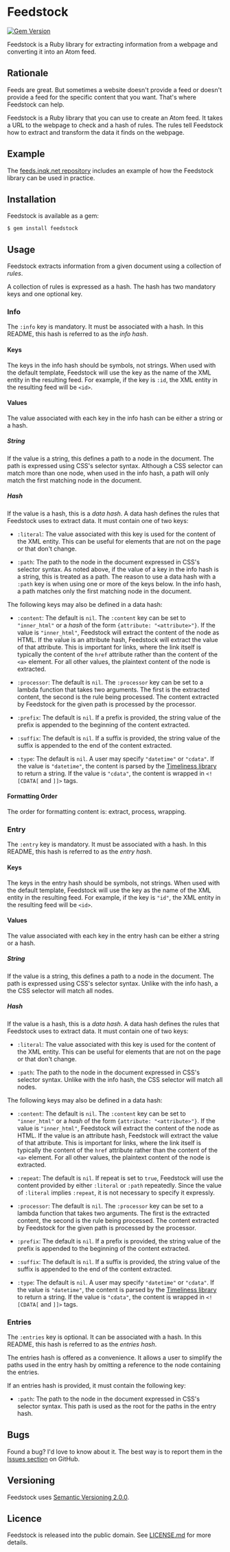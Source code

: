 # Feedstock

[![Gem Version][gem-badge]][gem-link]

[gem-badge]: https://badge.fury.io/rb/feedstock.svg
[gem-link]: https://rubygems.org/gems/feedstock

Feedstock is a Ruby library for extracting information from a webpage and
converting it into an Atom feed.

## Rationale

Feeds are great. But sometimes a website doesn't provide a feed or doesn't
provide a feed for the specific content that you want. That's where Feedstock
can help.

Feedstock is a Ruby library that you can use to create an Atom feed. It takes a
URL to the webpage to check and a hash of rules. The rules tell Feedstock how to
extract and transform the data it finds on the webpage.

## Example

The [feeds.inqk.net repository][example] includes an example of how the Feedstock
library can be used in practice.

[example]: https://github.com/pyrmont/feeds.inqk.net/tree/4a95a438f8d3a707db7946238181ab76c029ee77/src/input
"An example of using the Feedstock library"

## Installation

Feedstock is available as a gem:

```shell
$ gem install feedstock
```

## Usage

Feedstock extracts information from a given document using a collection of
_rules_.

A collection of rules is expressed as a hash. The hash has two mandatory keys
and one optional key.

### Info

The `:info` key is mandatory. It must be associated with a hash. In this
README, this hash is referred to as the _info hash_.

#### Keys

The keys in the info hash should be symbols, not strings. When used with the
default template, Feedstock will use the key as the name of the XML entity in
the resulting feed. For example, if the key is `:id`, the XML entity in the
resulting feed will be `<id>`.

#### Values

The value associated with each key in the info hash can be either a string or a
hash.

##### String

If the value is a string, this defines a path to a node in the document. The
path is expressed using CSS's selector syntax. Although a CSS selector can match
more than one node, when used in the info hash, a path will only match the first
matching node in the document.

##### Hash

If the value is a hash, this is a _data hash_. A data hash defines the rules
that Feedstock uses to extract data. It must contain one of two keys:

- `:literal`: The value associated with this key is used for the content of the
  XML entity. This can be useful for elements that are not on the page or that
  don't change.

- `:path`: The path to the node in the document expressed in CSS's selector
  syntax.  As noted above, if the value of a key in the info hash is a string,
  this is treated as a path. The reason to use a data hash with a `:path` key
  is when using one or more of the keys below. In the info hash, a path matches
  only the first matching node in the document.

The following keys may also be defined in a data hash:

- `:content`: The default is `nil`. The `:content` key can be set to
  `"inner_html"` or a _hash_ of the form `{attribute: "<attribute>"}`. If the
  value is `"inner_html"`, Feedstock will extract the content of the node as
  HTML. If the value is an attribute hash, Feedstock will extract the value of
  that attribute. This is important for links, where the link itself is
  typically the content of the `href` attribute rather than the content of the
  `<a>` element. For all other values, the plaintext content of the node is
  extracted.

- `:processor`: The default is `nil`. The `:processor` key can be set to a
  lambda function that takes two arguments. The first is the extracted content,
  the second is the rule being processed. The content extracted by Feedstock for
  the given path is processed by the processor.

- `:prefix`: The default is `nil`. If a prefix is provided, the string value of
  the prefix is appended to the beginning of the content extracted.

- `:suffix`: The default is `nil`. If a suffix is provided, the string value of
  the suffix is appended to the end of the content extracted.

- `:type`: The default is `nil`. A user may specify `"datetime"` or `"cdata"`.
  If the value is `"datetime"`, the content is parsed by the [Timeliness
  library][Timeliness] to return a string. If the value is `"cdata"`, the
  content is wrapped in `<![CDATA[` and `]]>` tags.

[Timeliness]: https://github.com/adzap/timeliness "The official repository for
the Timeliness library"

#### Formatting Order

The order for formatting content is: extract, process, wrapping.

### Entry

The `:entry` key is mandatory. It must be associated with a hash. In this
README, this hash is referred to as the _entry hash_.

#### Keys

The keys in the entry hash should be symbols, not strings. When used with the
default template, Feedstock will use the key as the name of the XML entity in
the resulting feed. For example, if the key is `"id"`, the XML entity in the
resulting feed will be `<id>`.

#### Values

The value associated with each key in the entry hash can be either a string or a
hash.

##### String

If the value is a string, this defines a path to a node in the document. The
path is expressed using CSS's selector syntax. Unlike with the info hash, a
the CSS selector will match all nodes.

##### Hash

If the value is a hash, this is a _data hash_. A data hash defines the
rules that Feedstock uses to extract data. It must contain one of two keys:

- `:literal`: The value associated with this key is used for the content of the
  XML entity. This can be useful for elements that are not on the page or that
  don't change.

- `:path`: The path to the node in the document expressed in CSS's selector
  syntax. Unlike with the info hash, the CSS selector will match all nodes.

The following keys may also be defined in a data hash:

- `:content`: The default is `nil`. The `:content` key can be set to
  `"inner_html"` or a _hash_ of the form `{attribute: "<attribute>"}`. If the
  value is `"inner_html"`, Feedstock will extract the content of the node as
  HTML. If the value is an attribute hash, Feedstock will extract the value of
  that attribute. This is important for links, where the link itself is
  typically the content of the `href` attribute rather than the content of the
  `<a>` element. For all other values, the plaintext content of the node is
  extracted.

- `:repeat`: The default is `nil`. If repeat is set to `true`, Feedstock will
  use the content provided by either `:literal` or `:path` repeatedly. Since
  the value of `:literal` implies `:repeat`, it is not necessary to specify it
  expressly.

- `:processor`: The default is `nil`. The `:processor` key can be set to a
  lambda function that takes two arguments. The first is the extracted content,
  the second is the rule being processed. The content extracted by Feedstock for
  the given path is processed by the processor.

- `:prefix`: The default is `nil`. If a prefix is provided, the string value of
  the prefix is appended to the beginning of the content extracted.

- `:suffix`: The default is `nil`. If a suffix is provided, the string value of
  the suffix is appended to the end of the content extracted.

- `:type`: The default is `nil`. A user may specify `"datetime"` or `"cdata"`.
  If the value is `"datetime"`, the content is parsed by the [Timeliness
  library][Timeliness] to return a string. If the value is `"cdata"`, the
  content is wrapped in `<![CDATA[` and `]]>` tags.

### Entries

The `:entries` key is optional. It can be associated with a hash. In this
README, this hash is referred to as the _entries hash_.

The entries hash is offered as a convenience. It allows a user to simplify
the paths used in the entry hash by omitting a reference to the node
containing the entries.

If an entries hash is provided, it must contain the following key:

- `:path`: The path to the node in the document expressed in CSS's selector
  syntax. This path is used as the root for the paths in the entry hash.

## Bugs

Found a bug? I'd love to know about it. The best way is to report them in the
[Issues section][ghi] on GitHub.

[ghi]: https://github.com/pyrmont/feedstock/issues

## Versioning

Feedstock uses [Semantic Versioning 2.0.0][sv2].

[sv2]: http://semver.org/

## Licence

Feedstock is released into the public domain. See [LICENSE.md][lc] for more
details.

[lc]: https://github.com/pyrmont/feedstock/blob/master/LICENSE.md
